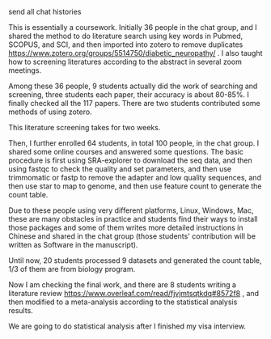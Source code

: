 send all chat histories

This is essentially a coursework. Initially 36 people in the chat group, and I shared the method to do literature search using key words in Pubmed, SCOPUS, and SCI, and then imported into zotero to remove duplicates https://www.zotero.org/groups/5514750/diabetic_neuropathy/ . I also taught how to screening literatures according to the abstract in several zoom meetings. 

Among these 36 people, 9 students actually did the work of searching and screening, three students each paper, their accuracy is about 80-85%. I finally checked all the 117 papers. There are two students contributed some methods of using zotero.

This literature screening takes for two weeks.

Then, I further enrolled 64 students, in total 100 people, in the chat group. I shared some online courses and answered some questions. The basic procedure is first using SRA-explorer to download the seq data, and then using fastqc to check the quality and set parameters, and then use trimmomatic or fastp to remove the adapter and low quality sequences, and then use star to map to genome, and then use feature count to generate the count table.

Due to these people using very different platforms, Linux, Windows, Mac, these are many obstacles in practice and students find their ways to install those packages and some of them writes more detailed instructions in Chinese and shared in the chat group (those students' contribution will be written as Software in the manuscript).

Until now, 20 students processed 9 datasets and generated the count table, 1/3 of them are from biology program.

Now I am checking the final work, and there are 8 students writing a literature review  https://www.overleaf.com/read/fjvjmtsqtkdq#8572f8 , and then modified to a meta-analysis according to the statistical analysis results.

We are going to do statistical analysis after I finished my visa interview.

